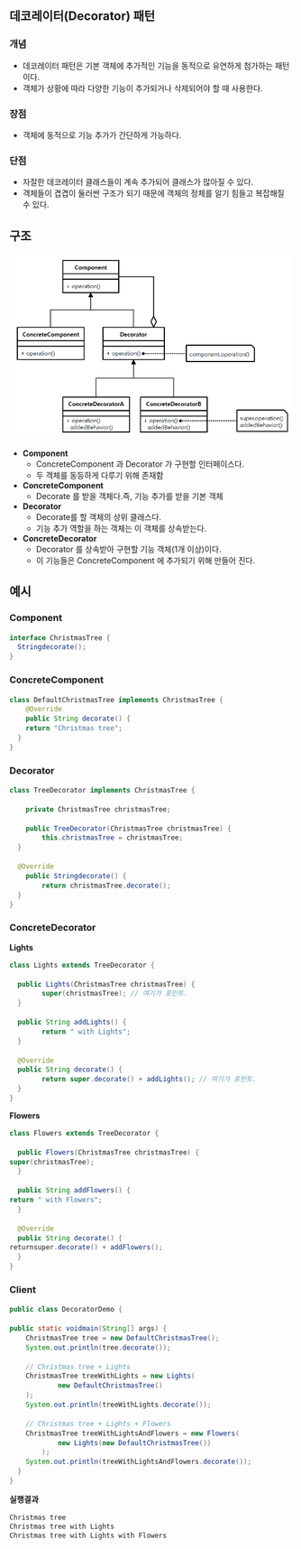## 데코레이터(**Decorator**) 패턴

### 개념

- 데코레이터 패턴은 기본 객체에 추가적인 기능을 동적으로 유연하게 첨가하는 패턴이다.
- 객체가 상황에 따라 다양한 기능이 추가되거나 삭제되어야 할 때 사용한다.

### 장점

- 객체에 동적으로 기능 추가가 간단하게 가능하다.

### 단점

- 자잘한 데코레이터 클래스들이 계속 추가되어 클래스가 많아질 수 있다.
- 객체들이 겹겹이 둘러싼 구조가 되기 때문에 객체의 정체를 알기 힘들고 복잡해질 수 있다.

## 구조

![Decorator.PNG](./img/Decorator.png)

- **Component**
  - ConcreteComponent 과 Decorator 가 구현할 인터페이스다.
  - 두 객체를 동등하게 다루기 위해 존재함
- **ConcreteComponent**
  - Decorate 를 받을 객체다.즉, 기능 추가를 받을 기본 객체
- **Decorator**
  - Decorate를 할 객체의 상위 클래스다.
  - 기능 추가 역할을 하는 객체는 이 객체를 상속받는다.
- **ConcreteDecorator**
  - Decorator 를 상속받아 구현할 기능 객체(1개 이상)이다.
  - 이 기능들은 ConcreteComponent 에 추가되기 위해 만들어 진다.

## 예시

### Component

```java
interface ChristmasTree {
  Stringdecorate();
}
```

### ConcreteComponent

```java
class DefaultChristmasTree implements ChristmasTree {
	@Override
	public String decorate() {
	return "Christmas tree";
  }
}
```

### Decorator

```java
class TreeDecorator implements ChristmasTree {

	private ChristmasTree christmasTree;

	public TreeDecorator(ChristmasTree christmasTree) {
		this.christmasTree = christmasTree;
  }

  @Override
	public Stringdecorate() {
		return christmasTree.decorate();
  }
}
```

### ConcreteDecorator

**Lights**

```java
class Lights extends TreeDecorator {

  public Lights(ChristmasTree christmasTree) {
		super(christmasTree); // 여기가 포인트.
  }

  public String addLights() {
		return " with Lights";
  }

  @Override
  public String decorate() {
		return super.decorate() + addLights(); // 여기가 포인트.
  }
}
```

**Flowers**

```java
class Flowers extends TreeDecorator {

  public Flowers(ChristmasTree christmasTree) {
super(christmasTree);
  }

  public String addFlowers() {
return " with Flowers";
  }

  @Override
  public String decorate() {
returnsuper.decorate() + addFlowers();
  }
}
```

### Client

```java
public class DecoratorDemo {

public static voidmain(String[] args) {
    ChristmasTree tree = new DefaultChristmasTree();
    System.out.println(tree.decorate());

    // Christmas tree + Lights
    ChristmasTree treeWithLights = new Lights(
			new DefaultChristmasTree()
    );
    System.out.println(treeWithLights.decorate());

    // Christmas tree + Lights + Flowers
    ChristmasTree treeWithLightsAndFlowers = new Flowers(
			new Lights(new DefaultChristmasTree())
		);
    System.out.println(treeWithLightsAndFlowers.decorate());
  }
}
```

**실행결과**

```
Christmas tree
Christmas tree with Lights
Christmas tree with Lights with Flowers
```

